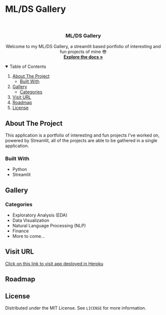 # ML/DS Gallery

<!-- MAIN -->
<br />
<p align="center">
  <h3 align="center">ML/DS Gallery</h3>

  <p align="center">
    Welcome to my ML/DS Gallery, a streamlit based portfolio of interesting and fun projects of mine 😎
    <br />
    <a href="https://github.com/rolando-trevino/ml_ds_gallery"><strong>Explore the docs »</strong></a>
    <br />
  
  </p>
</p>

<!-- TABLE OF CONTENTS -->
<details open="open">
  <summary>Table of Contents</summary>
  <ol>
    <li>
      <a href="#about-the-project">About The Project</a>
      <ul>
        <li><a href="#built-with">Built With</a></li>
      </ul>
    </li>
    <li>
      <a href="#gallery">Gallery</a>
      <ul>
        <li><a href="#categories">Categories</a></li>
      </ul>
    </li>
    <li><a href="#visit-url">Visit URL</a></li>
    <li><a href="#roadmap">Roadmap</a></li>
    <li><a href="#license">License</a></li>
  </ol>
</details>

<!-- ABOUT THE PROJECT -->
## About The Project

This application is a portfolio of interesting and fun projects I've worked on, powered by Streamlit, all of the projects are able to be gathered in a single application.

### Built With

* Python
* Streamlit

<!-- Gallery -->
## Gallery

### Categories

* Exploratory Analysis (EDA)
* Data Visualization
* Natural Language Processing (NLP)
* Finance
* More to come...
  
<!-- VISIT URL -->
## Visit URL

<a href="https://ml-ds-gallery.herokuapp.com/">Click on this link to visit app deployed in Heroku</a>

<!-- ROADMAP -->
## Roadmap

<!-- LICENSE -->
## License

Distributed under the MIT License. See `LICENSE` for more information.
